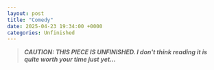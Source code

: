 ```yaml
---
layout: post
title: "Comedy"
date: 2025-04-23 19:34:00 +0000
categories: Unfinished
---
```

> ***CAUTION: THIS PIECE IS UNFINISHED. I don't think reading it is quite worth your time just yet...***
